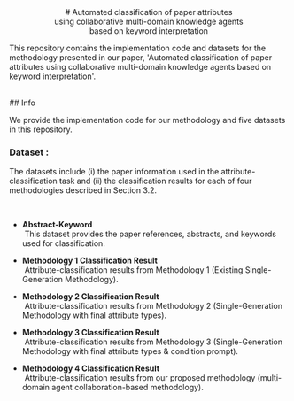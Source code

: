<div align=center>
# Automated classification of paper attributes<br/>using collaborative multi-domain knowledge agents<br/>based on keyword interpretation
</div>

This repository contains the implementation code and datasets for the methodology presented in our paper, 'Automated classification of paper attributes using collaborative multi-domain knowledge agents based on keyword interpretation'.

<br/>
## Info

We provide the implementation code for our methodology and five datasets in this repository.

### Dataset :
The datasets include (i) the paper information used in the attribute-classification task and (ii) the classification results for each of four methodologies described in Section 3.2.

<br/>

* __Abstract-Keyword__   
&nbsp;This dataset provides the paper references, abstracts, and keywords used for classification.
   
* __Methodology 1 Classification Result__   
&nbsp;Attribute-classification results from Methodology 1 (Existing Single-Generation Methodology).
   
* __Methodology 2 Classification Result__   
&nbsp;Attribute-classification results from Methodology 2 (Single-Generation Methodology with final attribute types).
   
* __Methodology 3 Classification Result__   
&nbsp;Attribute-classification results from Methodology 3 (Single-Generation Methodology with final attribute types & condition prompt).
   
* __Methodology 4 Classification Result__   
&nbsp;Attribute-classification results from our proposed methodology (multi-domain agent collaboration-based methodology).
